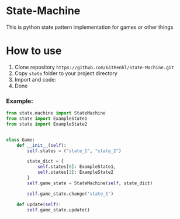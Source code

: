 # State-Machine
This is python state pattern implementation for games or other things
# How to use
1. Clone repository `https://github.com/GitRenhl/State-Machine.git`
1. Copy `stete` folder to your project directory
1. Import and code:
1. Done
### Example:
```py
from state.machine import StateMachine
from state import ExampleState1
from state import ExampleState2


class Game:
    def __init__(self):
        self.states = ("state_1", "state_2")

        state_dict = {
            self.states[0]: ExampleState1,
            self.states[1]: ExampleState2
        }
        self.game_state = StateMachine(self, state_dict)

        self.game_state.change('state_1')

    def update(self):
        self.game_state.update()
```
